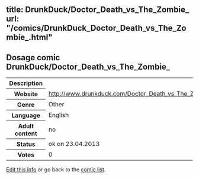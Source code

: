 title: DrunkDuck/Doctor_Death_vs_The_Zombie_
url: "/comics/DrunkDuck_Doctor_Death_vs_The_Zombie_.html"
---
Dosage comic DrunkDuck/Doctor_Death_vs_The_Zombie_
-----------------------------------------

<table class="comicinfo">
<tr>
<th>Description</th><td></td>
</tr>
<tr>
<th>Website</th><td><a href="http://www.drunkduck.com/Doctor_Death_vs_The_Zombie_/">http://www.drunkduck.com/Doctor_Death_vs_The_Zombie_/</a></td>
</tr>
<tr>
<th>Genre</th><td>Other</td>
</tr>
<tr>
<th>Language</th><td>English</td>
</tr>
<tr>
<th>Adult content</th><td>no</td>
</tr>
<tr>
<th>Status</th><td>ok on 23.04.2013</td>
</tr>
<tr>
<th>Votes</th><td>0</div></td>
</tr>
</table>

[Edit this info](/comics/DrunkDuck_Doctor_Death_vs_The_Zombie__edit.html) or go back to the [comic list](../comic-index.html).
